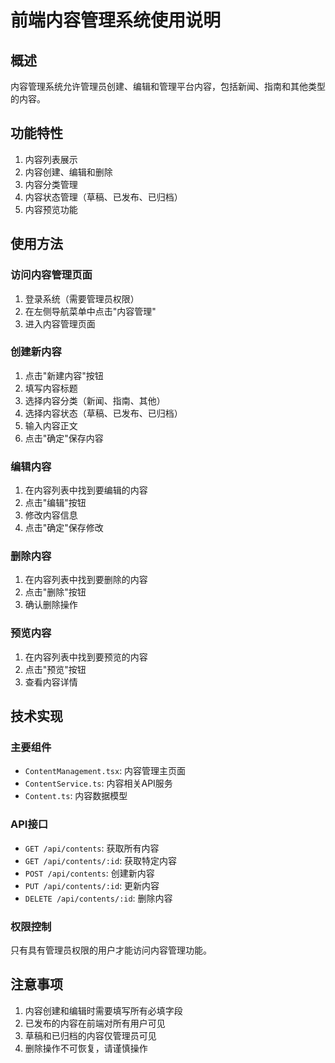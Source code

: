 # 前端内容管理系统使用说明

## 概述
内容管理系统允许管理员创建、编辑和管理平台内容，包括新闻、指南和其他类型的内容。

## 功能特性
1. 内容列表展示
2. 内容创建、编辑和删除
3. 内容分类管理
4. 内容状态管理（草稿、已发布、已归档）
5. 内容预览功能

## 使用方法

### 访问内容管理页面
1. 登录系统（需要管理员权限）
2. 在左侧导航菜单中点击"内容管理"
3. 进入内容管理页面

### 创建新内容
1. 点击"新建内容"按钮
2. 填写内容标题
3. 选择内容分类（新闻、指南、其他）
4. 选择内容状态（草稿、已发布、已归档）
5. 输入内容正文
6. 点击"确定"保存内容

### 编辑内容
1. 在内容列表中找到要编辑的内容
2. 点击"编辑"按钮
3. 修改内容信息
4. 点击"确定"保存修改

### 删除内容
1. 在内容列表中找到要删除的内容
2. 点击"删除"按钮
3. 确认删除操作

### 预览内容
1. 在内容列表中找到要预览的内容
2. 点击"预览"按钮
3. 查看内容详情

## 技术实现

### 主要组件
- `ContentManagement.tsx`: 内容管理主页面
- `ContentService.ts`: 内容相关API服务
- `Content.ts`: 内容数据模型

### API接口
- `GET /api/contents`: 获取所有内容
- `GET /api/contents/:id`: 获取特定内容
- `POST /api/contents`: 创建新内容
- `PUT /api/contents/:id`: 更新内容
- `DELETE /api/contents/:id`: 删除内容

### 权限控制
只有具有管理员权限的用户才能访问内容管理功能。

## 注意事项
1. 内容创建和编辑时需要填写所有必填字段
2. 已发布的内容在前端对所有用户可见
3. 草稿和已归档的内容仅管理员可见
4. 删除操作不可恢复，请谨慎操作